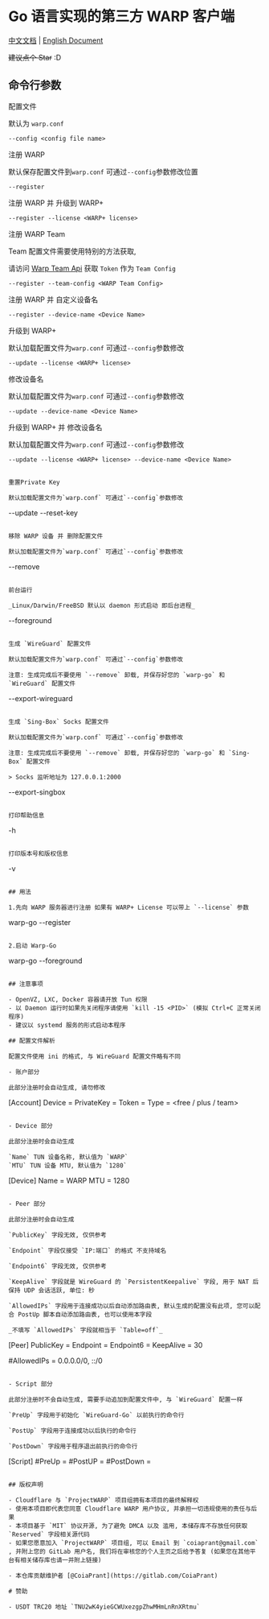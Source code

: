 # Go 语言实现的第三方 WARP 客户端

[中文文档](https://gitlab.com/ProjectWARP/warp-go/-/blob/master/README.zh_CN.md) | [English Document](https://gitlab.com/ProjectWARP/warp-go/-/blob/master/README.md)

~~建议点个 Star~~ :D

## 命令行参数

配置文件

默认为 `warp.conf`

```
--config <config file name>
```

注册 WARP

默认保存配置文件到`warp.conf` 可通过`--config`参数修改位置

```
--register
```

注册 WARP 并 升级到 WARP+

```
--register --license <WARP+ license>
```

注册 WARP Team

Team 配置文件需要使用特别的方法获取,

请访问 [Warp Team Api](https://web--public--warp-team-api--coia-mfs4.code.run) 获取 `Token` 作为 `Team Config`

```
--register --team-config <WARP Team Config>
```

注册 WARP 并 自定义设备名

```
--register --device-name <Device Name>
```

升级到 WARP+

默认加载配置文件为`warp.conf` 可通过`--config`参数修改

```
--update --license <WARP+ license>
```

修改设备名

默认加载配置文件为`warp.conf` 可通过`--config`参数修改

```
--update --device-name <Device Name>
```

升级到 WARP+ 并 修改设备名

默认加载配置文件为`warp.conf` 可通过`--config`参数修改

```
--update --license <WARP+ license> --device-name <Device Name>


重置Private Key

默认加载配置文件为`warp.conf` 可通过`--config`参数修改

```

--update --reset-key

```

移除 WARP 设备 并 删除配置文件

默认加载配置文件为`warp.conf` 可通过`--config`参数修改

```

--remove

```

前台运行

_Linux/Darwin/FreeBSD 默认以 daemon 形式启动 即后台进程_

```

--foreground

```

生成 `WireGuard` 配置文件

默认加载配置文件为`warp.conf` 可通过`--config`参数修改

注意: 生成完成后不要使用 `--remove` 卸载, 并保存好您的 `warp-go` 和 `WireGuard` 配置文件

```

--export-wireguard <File Name>

```

生成 `Sing-Box` Socks 配置文件

默认加载配置文件为`warp.conf` 可通过`--config`参数修改

注意: 生成完成后不要使用 `--remove` 卸载, 并保存好您的 `warp-go` 和 `Sing-Box` 配置文件

> Socks 监听地址为 127.0.0.1:2000

```

--export-singbox <File Name>

```

打印帮助信息

```

-h

```

打印版本号和版权信息

```

-v

```

## 用法

1.先向 WARP 服务器进行注册 如果有 WARP+ License 可以带上 `--license` 参数

```

warp-go --register

```

2.启动 Warp-Go

```

warp-go --foreground

```

## 注意事项

- OpenVZ, LXC, Docker 容器请开放 Tun 权限
- 以 Daemon 运行时如果先关闭程序请使用 `kill -15 <PID>` (模拟 Ctrl+C 正常关闭程序)
- 建议以 systemd 服务的形式启动本程序

## 配置文件解析

配置文件使用 ini 的格式, 与 WireGuard 配置文件略有不同

- 账户部分

此部分注册时会自动生成, 请勿修改

```

[Account]
Device = <Device ID>
PrivateKey = <WireGuard Private Key>
Token = <Cloudflare API Token>
Type = <free / plus / team>

```

- Device 部分

此部分注册时会自动生成

`Name` TUN 设备名称, 默认值为 `WARP`
`MTU` TUN 设备 MTU, 默认值为 `1280`

```

[Device]
Name = WARP
MTU = 1280

```

- Peer 部分

此部分注册时会自动生成

`PublicKey` 字段无效, 仅供参考

`Endpoint` 字段仅接受 `IP:端口` 的格式 不支持域名

`Endpoint6` 字段无效, 仅供参考

`KeepAlive` 字段就是 WireGuard 的 `PersistentKeepalive` 字段, 用于 NAT 后保持 UDP 会话活跃, 单位: 秒

`AllowedIPs` 字段用于连接成功以后自动添加路由表, 默认生成的配置没有此项, 您可以配合 PostUp 脚本自动添加路由表, 也可以使用本字段

_不填写 `AllowedIPs` 字段就相当于 `Table=off`_

```

[Peer]
PublicKey = <Warp Endpoint Public Key>
Endpoint = <Warp Endpoint>
Endpoint6 = <Warp Endpoint V6>
KeepAlive = 30

#AllowedIPs = 0.0.0.0/0, ::/0

```

- Script 部分

此部分注册时不会自动生成, 需要手动追加到配置文件中, 与 `WireGuard` 配置一样

`PreUp` 字段用于初始化 `WireGuard-Go` 以前执行的命令行

`PostUp` 字段用于连接成功以后执行的命令行

`PostDown` 字段用于程序退出前执行的命令行

```

[Script]
#PreUp = <Command>
#PostUP = <Command>
#PostDown = <Command>

```

## 版权声明

- Cloudflare 与 `ProjectWARP` 项目组拥有本项目的最终解释权
- 使用本项目即代表您同意 Cloudflare WARP 用户协议, 并承担一切违规使用的责任与后果
- 本项目基于 `MIT` 协议开源, 为了避免 DMCA 以及 滥用, 本储存库不存放任何获取 `Reserved` 字段相关源代码
- 如果您愿意加入 `ProjectWARP` 项目组, 可以 Email 到 `coiaprant@gmail.com` , 并附上您的 GitLab 用户名, 我们将在审核您的个人主页之后给予答复 (如果您在其他平台有相关储存库也请一并附上链接)

- 本仓库贡献维护者 [@CoiaPrant](https://gitlab.com/CoiaPrant)

# 赞助

- USDT TRC20 地址 `TNU2wK4yieGCWUxezgpZhwMHmLnRnXRtmu`
```
